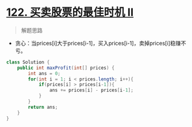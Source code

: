 # [122. 买卖股票的最佳时机 II](https://leetcode-cn.com/problems/best-time-to-buy-and-sell-stock-ii/)

> 解题思路

- 贪心：当prices[i]大于prices[i-1]，买入prices[i-1]，卖掉prices[i]稳赚不亏。

```java
class Solution {
    public int maxProfit(int[] prices) {
        int ans = 0;
        for(int i = 1; i < prices.length; i++){
            if(prices[i] > prices[i-1]){
                ans += prices[i] - prices[i-1];
            }
        }
        return ans;
    }
}
```

